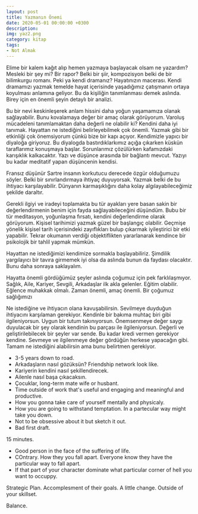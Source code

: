 ```yaml
---
layout: post
title: Yazmanın Önemi
date: 2020-05-01 00:00:00 +0300
description: 
img: yaz2.png
category: kitap
tags: 
- Not Almak
---
```


Elime bir kalem kağıt alıp hemen yazmaya başlayacak olsam ne yazardım? Mesleki bir şey mi? Bir rapor? Belki bir şiir, kompozisyon belki de bir bilimkurgu romanı. Peki ya kendi dramanız? Hayatınızın macerası.
Kendi dramamızı yazmak temelde hayat içerisinde yaşadığımız çatışmanın ortaya koyulması anlamına geliyor. Bu da kişiliğin tanımlanması demek aslında. Birey için en önemli şeyin detaylı bir analizi.
 
Bu bir nevi keskinleşerek anlam hissini daha yoğun yaşamamıza olanak sağlayabilir. Bunu kovalamaya değer bir amaç olarak görüyorum. Varoluş mücadeleni tanımlamaktan daha değerli ne olabilir ki? Kendini daha iyi tanımak. Hayattan ne istediğini belirleyebilmek çok önemli. Yazmak gibi bir etkinliği çok önemsiyorum çünkü bize bir kapı açıyor. Kendimizle yapıcı bir diyaloğa giriyoruz. Bu diyalogda bastırdıklarkımız açığa çıkarken küskün taraflarımız konuşmaya başlar. Sorunlarımız çözülürken kafamızdaki karışıklık kalkacaktır. Yazı ve düşünce arasında bir bağlantı mevcut. Yazıyı bu kadar meditatif yapan düşüncenin kendisi.

Fransız düşünür Sartre insanın korkutucu derecede özgür olduğumuzu söyler. Belki bir sınırlandırmaya ihtiyaç duyuyorsak. Yazmak belki de bu ihtiyacı karşılayabilir. Dünyanın karmaşıklığını daha kolay algılayabileceğimiz şekilde daraltır.

Gerekli ilgiyi ve iradeyi toplamakta bu tür ayakları yere basan sakin bir değerlendirmenin benim için fayda sağlayabileceğini düşündüm. Bubu bir tür meditasyon, yoğunlaşma fırsatı, kendini değerlendirme olarak görüyorum. Kişisel tarihimizi yazmak güzel bir başlangıç olabilir. Geçmişe yönelik kişisel tarih içerisindeki zayıflıkları bulup çıkarmak iyileştirici bir etki yapabilir. Tekrar okumanın verdiği objektiflikten yararlanarak kendince bir psikolojik bir tahlil yapmak mümkün.

Hayattan ne istediğimizi kendimize sormakla başlayabiliriz. Şimdilik yargılayıcı bir tavıra girmemek iyi olsa da aslında bunun da faydası olacaktır. Bunu daha sonraya saklayalım.

Hayatta önemli gördüğümüz şeyler aslında çoğumuz için pek farklılaşmıyor. Sağlık, Aile, Kariyer, Sevgili, Arkadaşlar ilk akla gelenler. Eğitim olabilir. Eğlence muhakkak olmalı. Zaman önemli, amaç önemli. Bir çoğumuz sağlığımızı


Ne istediğine ve ihtiyacın olana kavuşabilirsin. Sevilmeye duyduğun ihtiyacını karşılaman gerekiyor. Kendinle bir bakıma muhtaç biri gibi ilgileniyorsun. Uygun bir tutum takınıyorsun. Önemsenmeye değer saygı duyulacak bir şey olarak kendinin bu parçası ile ilgileniyorsun. Değerli ve geliştirilebilecek bir şeyler var sende. Bu kadar kredi vermen gerekiyor kendine. Sevmeye ve ilgilenmeye değer gördüğün herkese yapacağın gibi. Tamam ne istediğini alabilirsin ama bunu belirtmen gerekiyor. 

*  3-5 years down to road. 
* Arkadaşların nasıl gözüksün? Friendship network look like.
* Kariyerin kendini nasıl şekillendirecek. 
* Ailenle nasıl başa çıkacaksın.
* Çocuklar, long-term mate wife or husbant. 
* Time outside of work that's useful and engaging and meaningful and productive. 
* How you gonna take care of yourself mentally and physicaly.
* How you are going to withstand temptation. In a partecular way might take you down. 
* Not to be obsessive about it but sketch it out. 
* Bad first draft. 

15 minutes. 

* Good person in the face of the suffering of life. 
* COntrary. How they you fall apart. Everyone know they have the particular way to fall apart. 
* If that part of your character dominate what particular corner of hell you want to occuppy. 


Strategic Plan.
Accomplesment of their goals. 
A little change. Outside of your skillset. 


Balance. 